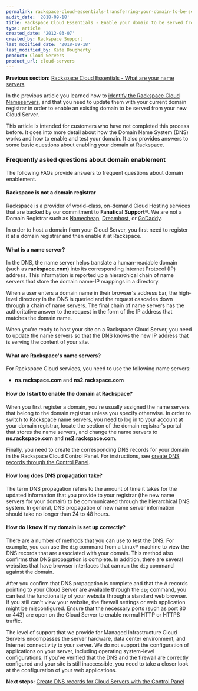 ```yaml
---
permalink: rackspace-cloud-essentials-transferring-your-domain-to-be-served-from-rackspace-cloud/
audit_date: '2018-09-18'
title: Rackspace Cloud Essentials - Enable your domain to be served from Rackspace Cloud
type: article
created_date: '2012-03-07'
created_by: Rackspace Support
last_modified_date: '2018-09-18'
last_modified_by: Kate Dougherty
product: Cloud Servers
product_url: cloud-servers
---
```


**Previous section:** [Rackspace Cloud Essentials - What are your name
servers](/how-to/rackspace-cloud-essentials-what-are-your-name-servers)

In the previous article you learned how to [identify the Rackspace Cloud
Nameservers](/how-to/rackspace-cloud-essentials-what-are-your-name-servers),
and that you need to update them with your current domain registrar
in order to enable an existing domain to be served from your new Cloud
Server.

This article is intended for customers who have not completed this process
before. It goes into more detail about how the Domain Name System (DNS) works
and how to enable and test your domain. It also provides answers to some basic
questions about enabling your domain at Rackspace.

### Frequently asked questions about domain enablement

The following FAQs provide answers to frequent questions about domain
enablement.

#### Rackspace is not a domain registrar

Rackspace is a provider of world-class, on-demand Cloud Hosting services
that are backed by our commitment to **Fanatical Support**&reg;. We are
not a Domain Registrar such as [Namecheap](http://www.namecheap.com/),
[Dreamhost](http://dreamhost.com/domains/), or
[GoDaddy](http://www.godaddy.com/).

In order to host a domain from your Cloud Server, you first need to
register it at a domain registrar and then enable it at Rackspace.

#### What is a name server?

In the DNS, the name server helps translate a human-readable domain (such
as **rackspace.com**) into its corresponding Internet Protocol (IP) address.
This information is reported up a hierarchical chain of name servers that
store the domain name-IP mappings in a directory.

When a user enters a domain name in their browser's address bar, the high-level
directory in the DNS is queried and the request cascades down through a chain
of name servers. The final chain of name servers has the authoritative answer
to the request in the form of the IP address that matches the domain name.

When you're ready to host your site on a Rackspace Cloud Server, you need to
update the name servers so that the DNS knows the new IP address that is
serving the content of your site.

#### What are Rackspace's name servers?

For Rackspace Cloud services, you need to use the following name servers:

- **ns.rackspace.com** and **ns2.rackspace.com**

#### How do I start to enable the domain at Rackspace?

When you first register a domain, you're usually assigned the
name servers that belong to the domain registrar unless you specify
otherwise. In order to switch to Rackspace name servers, you need to log
in to your account at your domain registrar, locate the section of the
domain registrar's portal that stores the name servers, and change the name
servers to **ns.rackspace.com** and **ns2.rackspace.com**.

Finally, you need to create the corresponding DNS records for your domain in
the Rackspace Cloud Control Panel. For instructions, see [create DNS records
through the Control
Panel](/how-to/create-dns-records-for-cloud-servers-with-the-control-panel).

#### How long does DNS propagation take?

The term DNS propagation refers to the amount of time it takes for the updated
information that you provide to your registrar (the new name servers for your
domain) to be communicated through the hierarchical DNS system. In general, DNS
propagation of new name server information should take no longer than
24 to 48 hours.

#### How do I know if my domain is set up correctly?

There are a number of methods that you can use to test the DNS. For example,
you can use the `dig` command from a Linux&reg; machine to view the DNS records
that are associated with your domain. This method also confirms that DNS
propagation is complete. In addition, there are several websites that have
browser interfaces that can run the `dig` command against the domain.

After you confirm that DNS propagation is complete and that the A records
pointing to your Cloud Server are available through the `dig` command, you can
test the functionality of your website through a standard web browser. If you
still can't view your website, the firewall settings or web application might
be misconfigured. Ensure that the necessary ports (such as port 80 or 443) are
open on the Cloud Server to enable normal HTTP or HTTPS traffic.

The level of support that we provide for Managed Infrastructure Cloud Servers
encompasses the server hardware, data center environment, and
Internet connectivity to your server. We do not support the
configuration of applications on your server, including operating system-level
configurations. If you've verified that the DNS and the firewall are
correctly configured and your site is still inaccessible, you need
to take a closer look at the configuration of your web applications.

**Next steps:** [Create DNS records for Cloud Servers with the Control
Panel](/how-to/create-dns-records-for-cloud-servers-with-the-control-panel)
